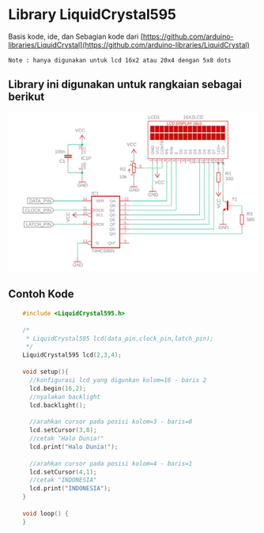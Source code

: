 # Library LiquidCrystal595

Basis kode, ide, dan Sebagian kode dari [https://github.com/arduino-libraries/LiquidCrystal](https://github.com/arduino-libraries/LiquidCrystal)

    Note : hanya digunakan untuk lcd 16x2 atau 20x4 dengan 5x8 dots 

## Library ini digunakan untuk rangkaian sebagai berikut

![Gambar Rangkaian](/docs/gambar_rangkaian.png)

## Contoh Kode

```cpp
    #include <LiquidCrystal595.h>
    
    /*
     * LiquidCrystal595 lcd(data_pin,clock_pin,latch_pin);
     */
    LiquidCrystal595 lcd(2,3,4);
    
    void setup(){
      //konfigurasi lcd yang digunkan kolom=16 - baris 2
      lcd.begin(16,2);
      //nyalakan backlight
      lcd.backlight();
      
      //arahkan cursor pada posisi kolom=3 - baris=0
      lcd.setCursor(3,0);
      //cetak "Halo Dunia!"
      lcd.print("Halo Dunia!");
      
      //arahkan cursor pada posisi kolom=4 - baris=1
      lcd.setCursor(4,1);
      //cetak "INDONESIA"
      lcd.print("INDONESIA");
    }
    
    void loop() {
    }
```

